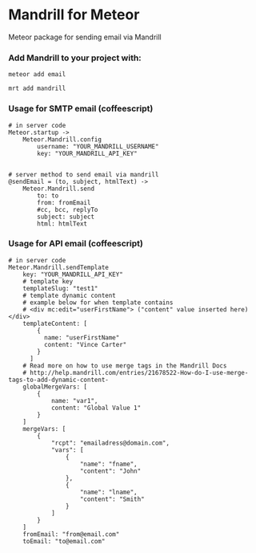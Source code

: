 Mandrill for Meteor
===============

Meteor package for sending email via Mandrill

### Add Mandrill to your project with:
	
	meteor add email
	
	mrt add mandrill


### Usage for SMTP email (coffeescript)
    # in server code
    Meteor.startup ->
        Meteor.Mandrill.config
            username: "YOUR_MANDRILL_USERNAME"
            key: "YOUR_MANDRILL_API_KEY"
            
    
    # server method to send email via mandrill        
    @sendEmail = (to, subject, htmlText) ->
        Meteor.Mandrill.send
        	to: to
    		from: fromEmail
    		#cc, bcc, replyTo 
    		subject: subject
    		html: htmlText

### Usage for API email (coffeescript)
    # in server code
    Meteor.Mandrill.sendTemplate
        key: "YOUR_MANDRILL_API_KEY"
        # template key
        templateSlug: "test1"
        # template dynamic content
        # example below for when template contains 
        # <div mc:edit="userFirstName"> ("content" value inserted here) </div>
        templateContent: [
            {
              name: "userFirstName"
              content: "Vince Carter"
            }
          ]
        # Read more on how to use merge tags in the Mandrill Docs
        # http://help.mandrill.com/entries/21678522-How-do-I-use-merge-tags-to-add-dynamic-content-
        globalMergeVars: [
            {
                name: "var1",
                content: "Global Value 1"
            }
        ]
        mergeVars: [
            {
                "rcpt": "emailadress@domain.com",
                "vars": [
                    {
                        "name": "fname",
                        "content": "John"
                    },
                    {
                        "name": "lname",
                        "content": "Smith"
                    }
                ]
            }
        ]
        fromEmail: "from@email.com"
        toEmail: "to@email.com"
